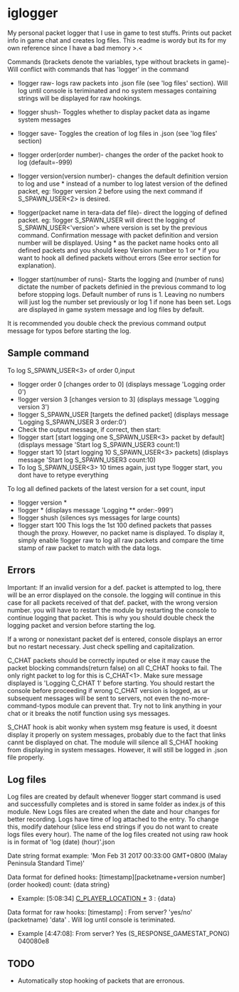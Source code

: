 # iglogger
My personal packet logger that I use in game to test stuffs. Prints out packet info in game chat and creates log files. This readme is wordy but its for my own reference since I have a bad memory >.<

Commands (brackets denote the variables, type without brackets in game)-Will conflict with commands that has 'logger' in the command
- !logger raw- logs raw packets into .json file (see 'log files' section). Will log until console is teriminated and no system messages containing strings will be displayed for raw hookings.

- !logger shush- Toggles whether to display packet data as ingame system messages
- !logger save- Toggles the creation of log files in .json (see 'log files' section)

- !logger order(order number)- changes the order of the packet hook to log (default=-999)
- !logger version(version number)- changes the default definition version to log and use * instead of a number to log latest version of the defined packet, eg: !logger version 2 before using the next command if S_SPAWN_USER<2> is desired.
- !logger(packet name in tera-data def file)- direct the logging of defined packet. eg: !logger S_SPAWN_USER will direct the logging of S_SPAWN_USER<'version'> where version is set by the previous command. Confirmation message with packet definition and version number will be displayed. Using * as the packet name hooks onto all defined packets and you should keep Version number to 1 or * if you want to hook all defined packets without errors (See error section for explanation).
- !logger start(number of runs)- Starts the logging and (number of runs) dictate the number of packets definied in the previous command to log before stopping logs. Default number of runs is 1. Leaving no numbers will just log the number set previously or log 1 if none has been set. Logs are displayed in game system message and log files by default.

It is recommended you double check the previous command output message for typos before starting the log.
    
## Sample command 
To log S_SPAWN_USER<3> of order 0,input
- !logger order 0 [changes order to 0] (displays message 'Logging order 0')
- !logger version 3 [changes version to 3] (displays message 'Logging version 3')
- !logger S_SPAWN_USER [targets the defined packet] (displays message 'Logging S_SPAWN_USER 3 order:0')
- Check the output message, if correct, then start:
- !logger start [start logging one S_SPAWN_USER<3> packet by default] (displays message 'Start log S_SPAWN_USER3 count:1)
- !logger start 10 [start logging 10 S_SPAWN_USER<3> packets] (displays message 'Start log S_SPAWN_USER3 count:10)
- To log S_SPAWN_USER<3> 10 times again, just type !logger start, you dont have to retype everything

To log all defined packets of the latest version for a set count, input
- !logger version *
- !logger * (displays message 'Logging ** order:-999')
- !logger shush (silences sys messages for large counts)
- !logger start 100
This logs the 1st 100 defined packets that passes though the proxy. However, no packet name is displayed. To display it, simply enable !logger raw to log all raw packets and compare the time stamp of raw packet to match with the data logs.

## Errors
Important: If an invalid version for a def. packet is attempted to log, there will be an error displayed on the console. the logging will continue in this case for all packets received of that def. packet, with the wrong version number. you will have to restart the module by restarting the console to continue logging that packet. This is why you should double check the logging packet and version before starting the log.

If a wrong or nonexistant packet def is entered, console displays an error but no restart necessary. Just check spelling and capitalization.

C_CHAT packets should be correctly inputed or else it may cause the packet blocking commands(return false) on all C_CHAT hooks to fail. The only right packet to log for this is C_CHAT<1>. Make sure message displayed is 'Logging C_CHAT 1' before starting. You should restart the console before proceeding if wrong C_CHAT version is logged, as ur subsequent messages will be sent to servers, not even the no-more-command-typos module can prevent that. Try not to link anything in your chat or it breaks the notif function using sys messages.

S_CHAT hook is abit wonky when system msg feature is used, it doesnt display it properly on system messages, probably due to the fact that links cannt be displayed on chat. The module will silence all S_CHAT hooking from displaying in system messages. However, it will still be logged in .json file properly.

## Log files
Log files are created by default whenever !logger start command is used and successfully completes and is stored in same folder as index.js of this module. New Logs files are created when the date and hour changes for better recording. Logs have time of log attached to the entry. To change this, modify datehour (slice less end strings if you do not want to create logs files every hour). The name of the log files created not using raw hook is in format of 'log (date) (hour)'.json

Date string format example: 'Mon Feb 31 2017 00:33:00 GMT+0800 (Malay Peninsula Standard Time)'

Data format for defined hooks: [timestamp][packetname+version number](order hooked) count: {data string}
- Example: [5:08:34] [C_PLAYER_LOCATION *](-999) 3 : {data}

Data format for raw hooks: [timestamp] : From server? 'yes/no' (packetname) 'data' . Will log until console is teriminated.
- Example [4:47:08]: From server? Yes (S_RESPONSE_GAMESTAT_PONG) 040080e8

## TODO
- Automatically stop hooking of packets that are erronous. 

